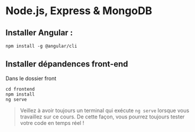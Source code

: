 # Node.js, Express & MongoDB

## Installer Angular : 
```
npm install -g @angular/cli
```

## Installer dépandences front-end
Dans le dossier front

```
cd frontend
npm install
ng serve
```

> Veillez à avoir toujours un terminal qui exécute ```ng serve``` lorsque vous travaillez sur ce cours. De cette façon, vous pourrez toujours tester votre code en temps réel !